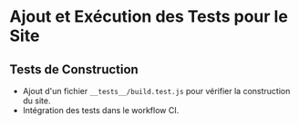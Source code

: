 # Ajout et Exécution des Tests pour le Site

## Tests de Construction

- Ajout d'un fichier `__tests__/build.test.js` pour vérifier la construction du site.
- Intégration des tests dans le workflow CI.
